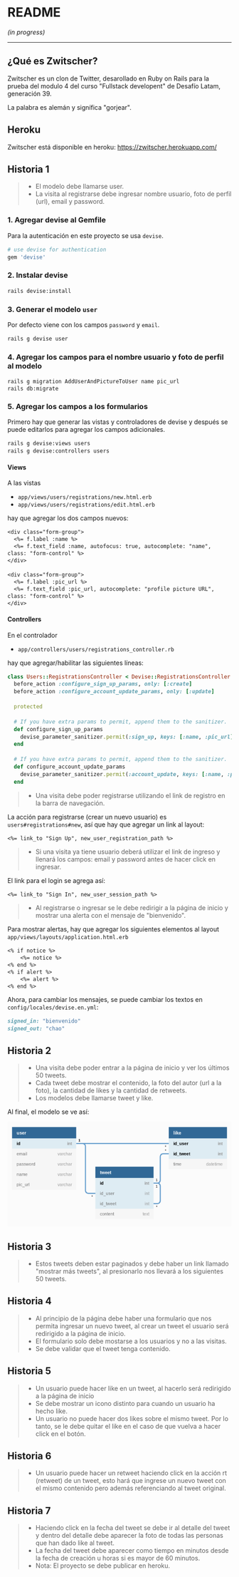 # README

_(in progress)_

---

## ¿Qué es Zwitscher?
Zwitscher es un clon de Twitter, desarollado en Ruby on Rails para la prueba del modulo 4 del curso "Fullstack developent" de Desafío Latam, generación 39.

La palabra es alemán y signífica "gorjear".

## Heroku
Zwitscher está disponible en heroku: https://zwitscher.herokuapp.com/

## Historia 1
> * El modelo debe llamarse user.
> * La visita al registrarse debe ingresar nombre usuario, foto de perfil (url), email y password.


### 1. Agregar devise al Gemfile
Para la autenticación en este proyecto se usa `devise`.
```ruby
# use devise for authentication
gem 'devise'
```
### 2. Instalar devise
```bash
rails devise:install
```
### 3. Generar el modelo `user`
Por defecto viene con los campos `password` y `email`.
```bash
rails g devise user
```
### 4. Agregar los campos para el nombre usuario y foto de perfil al modelo
```
rails g migration AddUserAndPictureToUser name pic_url
rails db:migrate
```

### 5. Agregar los campos a los formularios
Primero hay que generar las vistas y controladores de devise y después se puede editarlos para agregar los campos adicionales.
```bash
rails g devise:views users
rails g devise:controllers users
```
#### Views
A las vistas
* `app/views/users/registrations/new.html.erb`
* `app/views/users/registrations/edit.html.erb`

hay que agregar los dos campos nuevos:

```erb
<div class="form-group">
  <%= f.label :name %>
  <%= f.text_field :name, autofocus: true, autocomplete: "name", class: "form-control" %>
</div>

<div class="form-group">
  <%= f.label :pic_url %>
  <%= f.text_field :pic_url, autocomplete: "profile picture URL", class: "form-control" %>
</div>
```

#### Controllers
En el controlador
* `app/controllers/users/registrations_controller.rb`

hay que agregar/habilitar las siguientes líneas:

```ruby
class Users::RegistrationsController < Devise::RegistrationsController
  before_action :configure_sign_up_params, only: [:create]
  before_action :configure_account_update_params, only: [:update]

  protected

  # If you have extra params to permit, append them to the sanitizer.
  def configure_sign_up_params
    devise_parameter_sanitizer.permit(:sign_up, keys: [:name, :pic_url])
  end

  # If you have extra params to permit, append them to the sanitizer.
  def configure_account_update_params
    devise_parameter_sanitizer.permit(:account_update, keys: [:name, :pic_url])
  end
```

> * Una visita debe poder registrarse utilizando el link de registro en la barra de navegación.

La acción para registrarse (crear un nuevo usuario) es `users#registrations#new`, así que hay que agregar un link al layout:

```erb
<%= link_to "Sign Up", new_user_registration_path %>
```

> * Si una visita ya tiene usuario deberá utilizar el link de ingreso y llenará los campos: email y password antes de hacer click en ingresar.

El link para el login se agrega así:

```erb
<%= link_to "Sign In", new_user_session_path %>
```

> * Al registrarse o ingresar se le debe redirigir a la página de inicio y mostrar una alerta con el mensaje de "bienvenido".

Para mostrar alertas, hay que agregar los siguientes elementos al layout `app/views/layouts/application.html.erb`

```erb
<% if notice %>
    <%= notice %>
<% end %>
<% if alert %>
    <%= alert %>
<% end %>
```

Ahora, para cambiar los mensajes, se puede cambiar los textos en `config/locales/devise.en.yml`:

```ruby
signed_in: "bienvenido"
signed_out: "chao"
```

## Historia 2
> * Una visita debe poder entrar a la página de inicio y ver los últimos 50 tweets.
> * Cada tweet debe mostrar el contenido, la foto del autor (url a la foto), la cantidad de likes y la cantidad de retweets.
> * Los modelos debe llamarse tweet y like.

Al final, el modelo se ve así:

![ERD model](doc/erd.png)

## Historia 3
> * Estos tweets deben estar paginados y debe haber un link llamado "mostrar más tweets", al presionarlo nos llevará a los siguientes 50 tweets.

## Historia 4
> * Al principio de la página debe haber una formulario que nos permita ingresar un nuevo tweet, al crear un tweet el usuario será redirigido a la página de inicio.
> * El formulario solo debe mostarse a los usuarios y no a las visitas.
> * Se debe validar que el tweet tenga contenido.

## Historia 5
> * Un usuario puede hacer like en un tweet, al hacerlo será redirigido a la página de inicio
> * Se debe mostrar un icono distinto para cuando un usuario ha hecho like.
> * Un usuario no puede hacer dos likes sobre el mismo tweet. Por lo tanto, se le debe quitar el like en el caso de que vuelva a hacer click en el botón.

## Historia 6
> * Un usuario puede hacer un retweet haciendo click en la acción rt (retweet) de un tweet, esto hará que ingrese un nuevo tweet con el mismo contenido pero además referenciando al tweet original.

## Historia 7
> * Haciendo click en la fecha del tweet se debe ir al detalle del tweet y dentro del detalle debe aparecer la foto de todas las personas que han dado like al tweet.
> * La fecha del tweet debe aparecer como tiempo en minutos desde la fecha de creación u horas si es mayor de 60 minutos.
> * Nota: El proyecto se debe publicar en heroku.